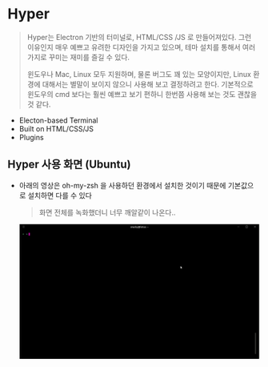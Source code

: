 # Hyper

> Hyper는 Electron 기반의 터미널로, HTML/CSS /JS 로 만들어져있다. 그런 이유인지 매우 예쁘고 유려한 디자인을 가지고 있으며, 테마 설치를 통해서 여러가지로 꾸미는 재미를 즐길 수 있다.
>
> 윈도우나 Mac, Linux 모두 지원하며, 물론 버그도 꽤 있는 모양이지만, Linux 환경에 대해서는 별말이 보이지 않으니 사용해 보고 결정하려고 한다. 기본적으로 윈도우의 cmd 보다는 훨씬 예쁘고 보기 편하니 한번쯤 사용해 보는 것도 괜찮을 것 같다. 

- Electon-based Terminal
- Built on HTML/CSS/JS
- Plugins

## Hyper 사용 화면 (Ubuntu)

- 아래의 영상은 oh-my-zsh 을 사용하던 환경에서 설치한 것이기 때문에 기본값으로 설치하면 다를 수 있다

  > 화면 전체를 녹화했더니 너무 깨알같이 나온다..
  
  ![hyper](./README/hyper-terminal.gif)


